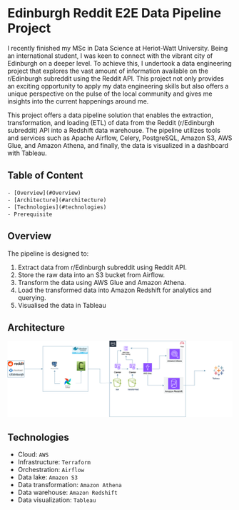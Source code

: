 # Edinburgh Reddit E2E Data Pipeline Project

I recently finished my MSc in Data Science at Heriot-Watt University. Being an international student, I was keen to connect with the vibrant city of Edinburgh on a deeper level. To achieve this, I undertook a data engineering project that explores the vast amount of information available on the r/Edinburgh subreddit using the Reddit API. This project not only provides an exciting opportunity to apply my data engineering skills but also offers a unique perspective on the pulse of the local community and gives me insights into the current happenings around me.

This project offers a data pipeline solution that enables the extraction, transformation, and loading (ETL) of data from the Reddit (r/Edinburgh subreddit) API into a Redshift data warehouse. The pipeline utilizes tools and services such as Apache Airflow, Celery, PostgreSQL, Amazon S3, AWS Glue, and Amazon Athena, and finally, the data is visualized in a dashboard with Tableau.

## Table of Content

    - [Overview](#Overview)
    - [Architecture](#architecture)
    - [Technologies](#technologies)
    - Prerequisite

## Overview

The pipeline is designed to:

1. Extract data from r/Edinburgh subreddit using Reddit API.
2. Store the raw data into an S3 bucket from Airflow.
3. Transform the data using AWS Glue and Amazon Athena.
4. Load the transformed data into Amazon Redshift for analytics and querying.
5. Visualised the data in Tableau

## Architecture

<img src="assets/architecture/EdinburghRedditArchitecture_.drawio.png" width="1000">

## Technologies

- Cloud: `AWS`
- Infrastructure: `Terraform`
- Orchestration: `Airflow`
- Data lake: `Amazon S3`
- Data transformation: `Amazon Athena`
- Data warehouse: `Amazon Redshift`
- Data visualization: `Tableau`
